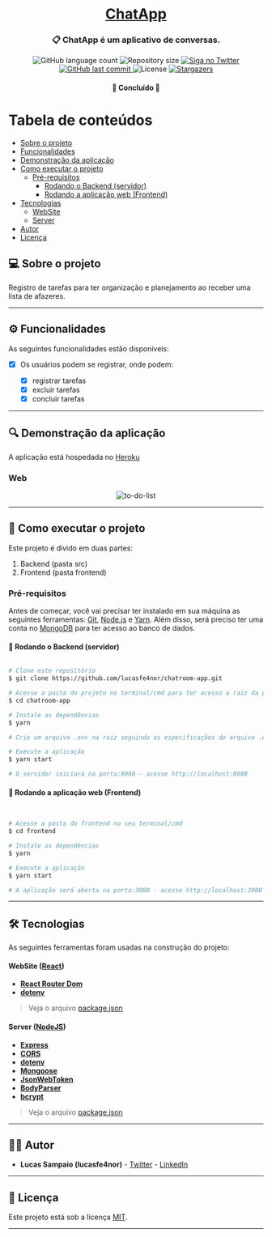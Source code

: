 <h1 align="center">
     <a href="https://chat-pern.herokuapp.com" alt="link-chatapp"> ChatApp </a>
</h1>

<h3 align="center">
    📋 ChatApp é um aplicativo de conversas.
</h3>

<p align="center">
  <img alt="GitHub language count" src="https://img.shields.io/github/languages/count/lucasfe4nor/chatroom-app?color=%2304D361">

  <img alt="Repository size" src="https://img.shields.io/github/repo-size/lucasfe4nor/chatroom-app">

  <a href="https://www.twitter.com/lucasfe4nor/">
    <img alt="Siga no Twitter" src="https://img.shields.io/twitter/url?url=https%3A%2F%2Fgithub.com%2Flucasfe4nor%2Fchatroom-app">
  </a>
  
  <a href="https://github.com/lucasfe4nor/chatroom-app/commits/master">
    <img alt="GitHub last commit" src="https://img.shields.io/github/last-commit/lucasfe4nor/chatroom-app">
  </a>
    
   <img alt="License" src="https://img.shields.io/badge/license-MIT-brightgreen">
   <a href="https://github.com/lucasfe4nor/chatroom-app/stargazers">
    <img alt="Stargazers" src="https://img.shields.io/github/stars/lucasfe4nor/chatroom-app?style=social">
  </a>

</p>

<h4 align="center">
	🚧 Concluído 🚧
</h4>

# Tabela de conteúdos

<!--ts-->

- [Sobre o projeto](#-sobre-o-projeto)
- [Funcionalidades](#user-content-funcionalidades)
- [Demonstração da aplicação](#-demonstração-da-aplicação)
- [Como executar o projeto](#-como-executar-o-projeto)
  - [Pré-requisitos](#pré-requisitos)
    - [Rodando o Backend (servidor)](#user-content--rodando-o-backend-servidor)
    - [Rodando a aplicação web (Frontend)](#user-content--rodando-a-aplicação-web-frontend)
- [Tecnologias](#-tecnologias)
  - [WebSite](#user-content-website--react)
  - [Server](#user-content-server--nodejs)
- [Autor](#-autor)
- [Licença](#user-content--licença)

<!--te-->

## 💻 Sobre o projeto

Registro de tarefas para ter organização e planejamento ao receber uma lista de afazeres.

---

## ⚙️ Funcionalidades

As seguintes funcionalidades estão disponíveis:

- [x] Os usuários podem se registrar, onde podem:

  - [x] registrar tarefas
  - [x] excluir tarefas
  - [x] concluir tarefas

---

## 🔍 Demonstração da aplicação

A aplicação está hospedada no [Heroku](https://to-do-lisst.herokuapp.com/)

### Web

<p align="center" style="display: flex; align-items: flex-start; justify-content: center;">
  <img alt="to-do-list" title="to-do-list" src="./github/assets/to-do-list.gif" >
</p>

---

## 🚀 Como executar o projeto

Este projeto é divido em duas partes:

1. Backend (pasta src)
2. Frontend (pasta frontend)

### Pré-requisitos

Antes de começar, você vai precisar ter instalado em sua máquina as seguintes ferramentas:
[Git](https://git-scm.com), [Node.js](https://nodejs.org/en/) e [Yarn](https://yarnpkg.com/). Além disso,
será preciso ter uma conta no [MongoDB](https://www.mongodb.com/) para ter acesso ao banco de dados.

#### 🎲 Rodando o Backend (servidor)

```bash

# Clone este repositório
$ git clone https://github.com/lucasfe4nor/chatroom-app.git

# Acesse a pasta do projeto no terminal/cmd para ter acesso a raiz da pasta
$ cd chatroom-app

# Instale as dependências
$ yarn

# Crie um arquivo .env na raiz seguindo as especificações do arquivo .env.sample

# Execute a aplicação
$ yarn start

# O servidor iniciará na porta:8080 - acesse http://localhost:8080

```

#### 🧭 Rodando a aplicação web (Frontend)

```bash


# Acesse a pasta do frontend no seu terminal/cmd
$ cd frontend

# Instale as dependências
$ yarn

# Execute a aplicação
$ yarn start

# A aplicação será aberta na porta:3000 - acesse http://localhost:3000

```

---

## 🛠 Tecnologias

As seguintes ferramentas foram usadas na construção do projeto:

#### WebSite ([React](https://reactjs.org/))

- **[React Router Dom](https://github.com/ReactTraining/react-router/tree/master/packages/react-router-dom)**
- **[dotenv](https://github.com/motdotla/dotenv#readme)**

> Veja o arquivo [package.json](https://github.com/lucasfe4nor/chatroom-app/blob/master/frontend/package.json)

#### Server ([NodeJS](https://nodejs.org/en/))

- **[Express](https://expressjs.com/)**
- **[CORS](https://expressjs.com/en/resources/middleware/cors.html)**
- **[dotenv](https://github.com/motdotla/dotenv#readme)**
- **[Mongoose](https://mongoosejs.com/)**
- **[JsonWebToken](https://www.npmjs.com/package/jsonwebtoken)**
- **[BodyParser](https://www.npmjs.com/package/body-parser)**
- **[bcrypt](https://www.npmjs.com/package/bcrypt)**

> Veja o arquivo [package.json](https://github.com/lucasfe4nor/chatroom-app/blob/master/package.json)

---

## 👨‍💻 Autor

- **Lucas Sampaio (lucasfe4nor)** - [Twitter](https://twitter.com/lucasfe4nor) - [LinkedIn](https://www.linkedin.com/in/lucasgbsampaio/)

---

## 📝 Licença

Este projeto está sob a licença [MIT](./LICENSE).

---
